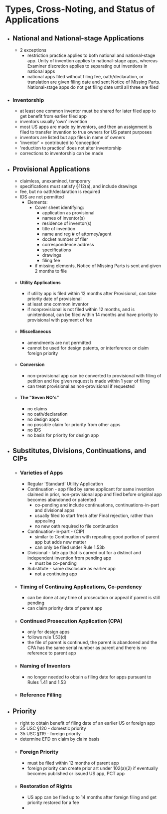 # Types, Cross-Noting, and Status of Applications
* ## National and National-stage Applications
	* 2 exceptions
		* restriction practice applies to both national and national-stage app. Unity of invention applies to national-stage apps, whereas Examiner discretion applies to separating out inventions in national apps
		* national apps filed without filing fee, oath/declaration, or translation are given filing date and sent Notice of Missing Parts. National-stage apps do not get filing date until all three are filed
* ### Inventorship
	* at least one common inventor must be shared for later filed app to get benefit from earlier filed app
	* inventors usually 'own' invention
	* most US apps are made by inventors, and then an assignment is filed to transfer invention to true owners for US patent purposes
	* inventors are listed but app files in name of owners
	* 'inventor' = contributed to 'conception'
	* 'reduction to practice' does not alter inventorship
	* corrections to inventorship can be made
* ## Provisional Applications
	* claimless, unexamined, temporary
	* specifications must satisfy §112(a), and include drawings
	* fee, but no oath/declaration is required
	* IDS are not permitted
		* Elements:
			* Cover sheet identifying:
				* application as provisional
				* names of inventor(s)
				* residence of inventor(s)
				* title of invention
				* name and reg # of attorney/agent
				* docket number of filer
				* correspondence address
				* specifications
				* drawings
				* filing fee
			* if missing elements, Notice of Missing Parts is sent and given 2 months to file
	* #### Utility Applications
		* if utility app is filed within 12 months after Provisional, can take priority date of provisional
		* at least one common inventor
		* if nonprovisional is not filed within 12 months, and is unintentional, can be filed within 14 months and have priority to provisional with payment of fee
	* #### Miscellaneous
		* amendments are not permitted
		* cannot be used for design patents, or interference or claim foreign priority
	* #### Conversion
		* non-provisional app can be converted to provisional with filing of petition and fee given request is made within 1 year of filing
		* can treat provisional as non-provisional if requested
	* #### The "Seven NO's"
		* no claims
		* no oath/declaration
		* no design apps
		* no possible claim for priority from other apps
		* no IDS
		* no basis for priority for design app
* ## Substitutes, Divisions, Continuations, and CIPs
	* ### Varieties of Apps
		* Regular 'Standard' Utility Application
		* Continuation - app filed by same applicant for same invention claimed in prior, non-provisional app and filed before original app becomes abandoned or patented
			* co-pending and include continuations, continuations-in-part and divisional apps
			* usually filed to start fresh after Final rejection, rather than appealing 
			* no new oath required to file continuation
		* Continuation-in-part - (CIP) 
			* similar to Continuation with repeating good portion of parent app but adds new matter 
			* can only be filed under Rule 1.53b
		* Divisional - late app that is carved out for a distinct and independent invention from pending app
			* must be co-pending
		* Substitute - same disclosure as earlier app
			* not a continuing app
	* ### Timing of Continuing Applications, Co-pendency
		* can be done at any time of prosecution or appeal if parent is still pending
		* can claim priority date of parent app
	* ### Continued Prosecution Application (CPA)
		* only for design apps
		* follows rule 1.53(d)
		* the file of parent is continued, the parent is abandoned and the CPA has the same serial number as parent and there is no reference to parent app
	* ### Naming of Inventors
		* no longer needed to obtain a filing date for apps pursuant to Rules 1.41 and 1.53
	* ### Reference Filling
* ## Priority
	* right to obtain benefit of filing date of an earlier US or foreign app
	* 35 USC §120 - domestic priority
	* 35 USC §119 - foreign priority
	* determine EFD on claim by claim basis
	* ### Foreign Priority
		* must be filed within 12 months of parent app 
		* foreign priority can create prior art under 102(a)(2) if eventually becomes published or issued US app, PCT app
	* ### Restoration of Rights
		*  US app can be filed up to 14 months after foreign filing and get priority restored for a fee
		* 